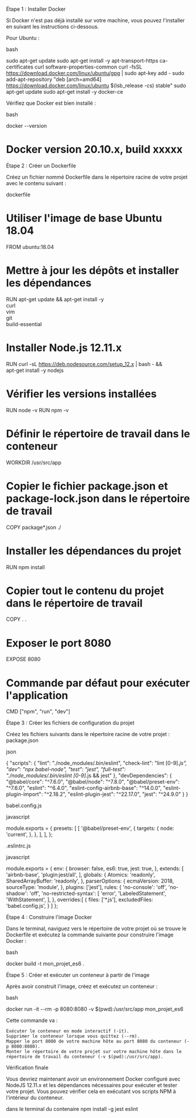 Étape 1 : Installer Docker

Si Docker n'est pas déjà installé sur votre machine, vous pouvez l'installer en suivant les instructions ci-dessous.

Pour Ubuntu :

bash

sudo apt-get update
sudo apt-get install -y apt-transport-https ca-certificates curl software-properties-common
curl -fsSL https://download.docker.com/linux/ubuntu/gpg | sudo apt-key add -
sudo add-apt-repository "deb [arch=amd64] https://download.docker.com/linux/ubuntu $(lsb_release -cs) stable"
sudo apt-get update
sudo apt-get install -y docker-ce

Vérifiez que Docker est bien installé :

bash

docker --version
# Docker version 20.10.x, build xxxxx

Étape 2 : Créer un Dockerfile

Créez un fichier nommé Dockerfile dans le répertoire racine de votre projet avec le contenu suivant :

dockerfile

# Utiliser l'image de base Ubuntu 18.04
FROM ubuntu:18.04

# Mettre à jour les dépôts et installer les dépendances
RUN apt-get update && apt-get install -y \
  curl \
  vim \
  git \
  build-essential

# Installer Node.js 12.11.x
RUN curl -sL https://deb.nodesource.com/setup_12.x | bash - && \
  apt-get install -y nodejs

# Vérifier les versions installées
RUN node -v
RUN npm -v

# Définir le répertoire de travail dans le conteneur
WORKDIR /usr/src/app

# Copier le fichier package.json et package-lock.json dans le répertoire de travail
COPY package*.json ./

# Installer les dépendances du projet
RUN npm install

# Copier tout le contenu du projet dans le répertoire de travail
COPY . .

# Exposer le port 8080
EXPOSE 8080

# Commande par défaut pour exécuter l'application
CMD ["npm", "run", "dev"]

Étape 3 : Créer les fichiers de configuration du projet

Créez les fichiers suivants dans le répertoire racine de votre projet :
package.json

json

{
  "scripts": {
    "lint": "./node_modules/.bin/eslint",
    "check-lint": "lint [0-9]*.js",
    "dev": "npx babel-node",
    "test": "jest",
    "full-test": "./node_modules/.bin/eslint [0-9]*.js && jest"
  },
  "devDependencies": {
    "@babel/core": "^7.6.0",
    "@babel/node": "^7.8.0",
    "@babel/preset-env": "^7.6.0",
    "eslint": "^6.4.0",
    "eslint-config-airbnb-base": "^14.0.0",
    "eslint-plugin-import": "^2.18.2",
    "eslint-plugin-jest": "^22.17.0",
    "jest": "^24.9.0"
  }
}

babel.config.js

javascript

module.exports = {
  presets: [
    [
      '@babel/preset-env',
      {
        targets: {
          node: 'current',
        },
      },
    ],
  ],
};

.eslintrc.js

javascript

module.exports = {
  env: {
    browser: false,
    es6: true,
    jest: true,
  },
  extends: [
    'airbnb-base',
    'plugin:jest/all',
  ],
  globals: {
    Atomics: 'readonly',
    SharedArrayBuffer: 'readonly',
  },
  parserOptions: {
    ecmaVersion: 2018,
    sourceType: 'module',
  },
  plugins: ['jest'],
  rules: {
    'no-console': 'off',
    'no-shadow': 'off',
    'no-restricted-syntax': [
      'error',
      'LabeledStatement',
      'WithStatement',
    ],
  },
  overrides:[
    {
      files: ['*.js'],
      excludedFiles: 'babel.config.js',
    }
  ]
};

Étape 4 : Construire l'image Docker

Dans le terminal, naviguez vers le répertoire de votre projet où se trouve le Dockerfile et exécutez la commande suivante pour construire l'image Docker :

bash

docker build -t mon_projet_es6 .

Étape 5 : Créer et exécuter un conteneur à partir de l'image

Après avoir construit l'image, créez et exécutez un conteneur :

bash

docker run -it --rm -p 8080:8080 -v $(pwd):/usr/src/app mon_projet_es6

Cette commande va :

    Exécuter le conteneur en mode interactif (-it).
    Supprimer le conteneur lorsque vous quittez (--rm).
    Mapper le port 8080 de votre machine hôte au port 8080 du conteneur (-p 8080:8080).
    Monter le répertoire de votre projet sur votre machine hôte dans le répertoire de travail du conteneur (-v $(pwd):/usr/src/app).

Vérification finale

Vous devriez maintenant avoir un environnement Docker configuré avec NodeJS 12.11.x et les dépendances nécessaires pour exécuter et tester votre projet. Vous pouvez vérifier cela en exécutant vos scripts NPM à l'intérieur du conteneur.


dans le terminal du contenaire 
npm install -g jest eslint
